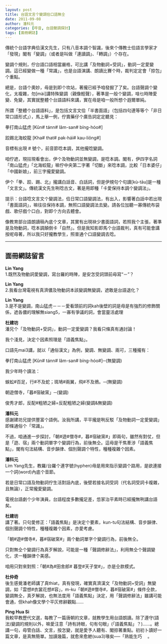 ```yaml
---
layout: post
title: 台語文言个變調佮口語無仝
date: 2011-09-08
author: 潘科元
categories: [呼音, 台語聲調探討]
tags: [面冊網誌]
---
```


傳統个台語字典佮漢文先生，只有八音本調个智識，後來个傳教士佮語言學家才「發現」閣有「變調」（或者是叫做「連讀調」、「轉調」）个存在。

變調个規則，佇台語口語相當嚴格，可比講「及物動詞+受詞」，動詞一定愛變調。這已經變做一種「常識」，也是台語演講、朗讀比賽个時，裁判定定會「掠包」个重點。

總是，台語个奧妙，毋是到即个坎站，著攏已經予咱發掘了了矣。台語聲調个變化，太複雜，勿[mài]講特殊變調（親像輕聲），著準是一般个變調，啥乜時陣愛變、免變，其實就整體个台語語料來講，實在毋是咱一般所想个遐爾單純。

所謂「整體个台語語料」，是包括文言文佮「半書面語」（包括四句連等等个「非日常口語形式」），馬上舉一例，佇賣藥仔个廣告詞定定聽見：

拳打南山猛虎 [Kûn# tánn# lâm-san# bíng-hóo#]

跤踢北海蛟龍 [Kha# that# pak-hái# kau-liông#]

音標有出現 # 號个，前音節唸本調，其他攏唸變調。

咱佇遮，現拄現看會出，伊个及物動詞並無變調，是唸本調。閣有，伊四字名詞「南山猛虎」「北海蛟龍」嘛佇中央第二字著「切斷」來唸本調，比較「日本婆仔」「中國新娘」，前三字攏愛變調。

伊个「拳、跤、踢、北」攏講白話音、白話詞，但是伊規句个句讀[kù-tāu]是一種「文言文」。傳統漢文先生咧唸古文，著是用即種「卡愛保持本調个變調法」。

提示：台語唸文言文个變調法，佮日常口語變調法，有出入，影響著白話中若出現「書面語詞」，嘛往往保持本調，無照口語變調法去變。請各位加聽一寡傳統布袋戲、歌仔戲个口白，對即个方向去體會。

像教育部台語朗讀稿內底个文章，其實有出現袂少書面語詞，若照我个主張，著準是及物動詞，唸本調顛倒卡「自然」。但是我知影即馬个台語裁判，真有可能會講按呢毋著，所以我只好攏教學生，照普通个口語變調去唸。

---

## 面冊網誌留言

**Lin Yang**  
1.既然及物動詞愛變調，寫台羅的時陣，是安怎受詞頭前毋寫“－”？

**Lin Yang**  
2.我看台灣電視有真濟儂及物動詞本該變調無變調，遮敢是台語退化？

**Lin Yang**  
3.是不是變調，南山猛虎－－－愛看頭前的詞kah後壁的詞是毋是有強烈的修飾關係，遮各儂的理解無siang5，一寡有爭議的詞，會當靈活處理

**杜建坊**  
潘兄个「及物動詞+受詞」，動詞一定愛變調？我看只條真有通討論！

我个淺見，決定个因素照理是「語義焦點」。

口語先mai3講，就以「通俗漢文」為例，變調、無變調、兩可，三種攏有：

拳打南山猛虎 [Kûn# tánn# lâm-san# bíng-hóo#]─(無變調)

我少年時个讀法：

蜈蚣#百足，行#不及蛇；斑鳩#兩翼，飛#不及鴉。─(無變調)

朝遊僧寺，「暮#宿破窯」─(變調)

俊秀才郎，反配#粗陋之婦=反配粗陋之婦(變調&無變調)

**潘科元**  
感謝建坊兄提供豐富个語例。汝我所講，平平攏是咧反駁「及物動詞一定愛變調」即條通俗个「常識」。

不過，咱通進一步探討，「朝#遊#僧寺#，暮#宿破窯#」即兩句，雖然有對仗，但是「遊、宿」兩个動詞單字个變調行為，前後無仝。這毋是干焦牽涉「語義焦點」，閣有句法結構、音步韻律、個別聲調个特性，種種複雜个因素。

**潘科元**  
Lim Yang先生，教羅/台羅个連字號(hyphen)毋是用來指示變調个路用，是欲連接一个詞(word)內底个音節。

若是日常口語及物動詞佇生活對話內底，後壁若接名詞受詞（代名詞受詞卡複雜，且無論），正常攏愛變調。

電視台語劇个少年演員，台語程度多數攏足差，怹家治平素時已經攏無咧講台語矣。

**杜建坊**  
講了著。只句愛修正：「語義焦點」是決定个要素，kun-tu句法結構、音步韻律、個別聲調个特性，種種複雜个因素，亦愛考慮。

「朝#遊#僧寺#，暮#宿破窯#」兩个動詞單字个變調行為，前後無仝。

只對無仝个變調行為真歹解說，可能是一種「聲調修辭法」，利用無仝个聲調變化，求一種韻律个美感。

咱用只對來對照：「朝#為#田舍郎# 暮登#天子堂#」，亦是仝款模式。

**杜仲奇**  
後生感覺潘老師講了真thiat，真有發現，確實真濟漢文「及物動詞+受詞」無變調，如「雲想#衣裳花想#容」，m-ku「朝#遊#僧寺#，暮#宿破窯#」條件仝款，變調無仝，真歹解說，也無法度用「語義焦點」決定，用「聲調修辭法」雖講可能會通，但khah像文學个平仄修辭觀點......

**Ping Hua Si**  
我較早教歷代文選，每教了一篇唐朝的文章，就教學生用台語朗讀。除了遵守(語法)變調的規則以外，嘛愛注意「詩有詩眼，句有句眼」(「語義焦點」？)……。總講一句，毋管白話、文言，按怎變，就是愛予人聽有、閣掠著重點。初初卜讀好一篇文章，是真無簡單。加讀幾篇，就愈來愈紲(sua3)喙矣──「熟能生巧　 。

